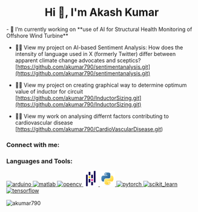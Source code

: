 <h1 align="center">Hi 👋, I'm Akash Kumar</h1>
- 🔭 I’m currently working on **use of AI for Structural Health Monitoring of Offshore Wind Turbine**

- 👨‍💻 View my project on AI-based Sentiment Analysis: How does the intensity of language used in X (formerly Twitter) differ between apparent climate change advocates and sceptics? [https://github.com/akumar790/sentimentanalysis.git](https://github.com/akumar790/sentimentanalysis.git)

- 👨‍💻 View my project on creating graphical way to determine optimum value of inductor for circuit [https://github.com/akumar790/InductorSizing.git](https://github.com/akumar790/InductorSizing.git)
- 👨‍💻 View my work on analysing differnt factors contributing to cardiovascular disease [https://github.com/akumar790/CardioVascularDisease.git)

<h3 align="left">Connect with me:</h3>
<p align="left">
</p>

<h3 align="left">Languages and Tools:</h3>
<p align="left"> <a href="https://www.arduino.cc/" target="_blank" rel="noreferrer"> <img src="https://cdn.worldvectorlogo.com/logos/arduino-1.svg" alt="arduino" width="40" height="40"/> </a> <a href="https://www.mathworks.com/" target="_blank" rel="noreferrer"> <img src="https://upload.wikimedia.org/wikipedia/commons/2/21/Matlab_Logo.png" alt="matlab" width="40" height="40"/> </a> <a href="https://opencv.org/" target="_blank" rel="noreferrer"> <img src="https://www.vectorlogo.zone/logos/opencv/opencv-icon.svg" alt="opencv" width="40" height="40"/> </a> <a href="https://pandas.pydata.org/" target="_blank" rel="noreferrer"> <img src="https://raw.githubusercontent.com/devicons/devicon/2ae2a900d2f041da66e950e4d48052658d850630/icons/pandas/pandas-original.svg" alt="pandas" width="40" height="40"/> </a> <a href="https://www.python.org" target="_blank" rel="noreferrer"> <img src="https://raw.githubusercontent.com/devicons/devicon/master/icons/python/python-original.svg" alt="python" width="40" height="40"/> </a> <a href="https://pytorch.org/" target="_blank" rel="noreferrer"> <img src="https://www.vectorlogo.zone/logos/pytorch/pytorch-icon.svg" alt="pytorch" width="40" height="40"/> </a> <a href="https://scikit-learn.org/" target="_blank" rel="noreferrer"> <img src="https://upload.wikimedia.org/wikipedia/commons/0/05/Scikit_learn_logo_small.svg" alt="scikit_learn" width="40" height="40"/> </a> <a href="https://www.tensorflow.org" target="_blank" rel="noreferrer"> <img src="https://www.vectorlogo.zone/logos/tensorflow/tensorflow-icon.svg" alt="tensorflow" width="40" height="40"/> </a> </p>

<p><img align="center" src="https://github-readme-stats.vercel.app/api/top-langs?username=akumar790&show_icons=true&locale=en&layout=compact" alt="akumar790" /></p>
